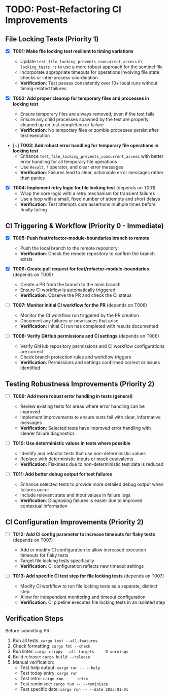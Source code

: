 # TODO: Post-Refactoring CI Improvements

## File Locking Tests (Priority 1)

- [x] **T001: Make file locking test resilient to timing variations**
  - Update `test_file_locking_prevents_concurrent_access` in `locking_tests.rs` to use a more robust approach for the sentinel file
  - Incorporate appropriate timeouts for operations involving file state checks or inter-process coordination
  - **Verification**: Test passes consistently over 10+ local runs without timing-related failures

- [x] **T002: Add proper cleanup for temporary files and processes in locking test**
  - Ensure temporary files are always removed, even if the test fails
  - Ensure any child processes spawned by the test are properly cleaned up on test completion or failure
  - **Verification**: No temporary files or zombie processes persist after test execution

- [~] **T003: Add robust error handling for temporary file operations in locking test**
  - Enhance `test_file_locking_prevents_concurrent_access` with better error handling for all temporary file operations
  - Use `Result`, `?` operator, and clear error messages
  - **Verification**: Failures lead to clear, actionable error messages rather than panics

- [x] **T004: Implement retry logic for file locking test** (depends on T001)
  - Wrap the core logic with a retry mechanism for transient failures
  - Use a loop with a small, fixed number of attempts and short delays
  - **Verification**: Test attempts core assertions multiple times before finally failing

## CI Triggering & Workflow (Priority 0 - Immediate)

- [x] **T005: Push feat/refactor-module-boundaries branch to remote**
  - Push the local branch to the remote repository
  - **Verification**: Check the remote repository to confirm the branch exists

- [x] **T006: Create pull request for feat/refactor-module-boundaries** (depends on T005)
  - Create a PR from the branch to the main branch
  - Ensure CI workflow is automatically triggered
  - **Verification**: Observe the PR and check the CI status

- [ ] **T007: Monitor initial CI workflow for the PR** (depends on T006)
  - Monitor the CI workflow run triggered by the PR creation
  - Document any failures or new issues that arise
  - **Verification**: Initial CI run has completed with results documented

- [ ] **T008: Verify GitHub permissions and CI settings** (depends on T006)
  - Verify GitHub repository permissions and CI workflow configurations are correct
  - Check branch protection rules and workflow triggers
  - **Verification**: Permissions and settings confirmed correct or issues identified

## Testing Robustness Improvements (Priority 2)

- [ ] **T009: Add more robust error handling in tests (general)**
  - Review existing tests for areas where error handling can be improved
  - Implement improvements to ensure tests fail with clear, informative messages
  - **Verification**: Selected tests have improved error handling with clearer failure diagnostics

- [ ] **T010: Use deterministic values in tests where possible**
  - Identify and refactor tests that use non-deterministic values
  - Replace with deterministic inputs or mock equivalents
  - **Verification**: Flakiness due to non-deterministic test data is reduced

- [ ] **T011: Add better debug output for test failures**
  - Enhance selected tests to provide more detailed debug output when failures occur
  - Include relevant state and input values in failure logs
  - **Verification**: Diagnosing failures is easier due to improved contextual information

## CI Configuration Improvements (Priority 2)

- [ ] **T012: Add CI config parameter to increase timeouts for flaky tests** (depends on T007)
  - Add or modify CI configuration to allow increased execution timeouts for flaky tests
  - Target file locking tests specifically
  - **Verification**: CI configuration reflects new timeout settings

- [ ] **T013: Add specific CI test step for file locking tests** (depends on T007)
  - Modify CI workflow to run file locking tests as a separate, distinct step
  - Allow for independent monitoring and timeout configuration
  - **Verification**: CI pipeline executes file locking tests in an isolated step

## Verification Steps

Before submitting PR:
1. Run all tests: `cargo test --all-features`
2. Check formatting: `cargo fmt --check`
3. Run linter: `cargo clippy --all-targets -- -D warnings`
4. Build release: `cargo build --release`
5. Manual verification:
   - Test help output: `cargo run -- --help`
   - Test today entry: `cargo run`
   - Test retro: `cargo run -- --retro`
   - Test reminisce: `cargo run -- --reminisce`
   - Test specific date: `cargo run -- --date 2023-01-01`